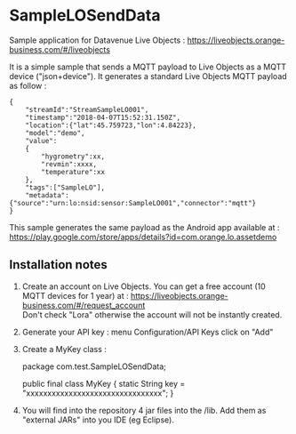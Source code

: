# SampleLOSendData

Sample application for Datavenue Live Objects : https://liveobjects.orange-business.com/#/liveobjects

It is a simple sample that sends a MQTT payload to Live Objects as a MQTT device ("json+device").
It generates a standard Live Objects MQTT payload as follow :<br>
 
	{
		"streamId":"StreamSampleLO001",
		"timestamp":"2018-04-07T15:52:31.150Z",
		"location":{"lat":45.759723,"lon":4.84223},
		"model":"demo",
		"value":
		{
			"hygrometry":xx,
			"revmin":xxxx,
			"temperature":xx
		},
		"tags":["SampleLO"],
		"metadata":{"source":"urn:lo:nsid:sensor:SampleLO001","connector":"mqtt"}
	}

This sample generates the same payload as the Android app available at : https://play.google.com/store/apps/details?id=com.orange.lo.assetdemo <br>


<h2> Installation notes </h2>

1) Create an account on Live Objects. You can get a free account (10 MQTT devices for 1 year) at : https://liveobjects.orange-business.com/#/request_account <br>
Don't check "Lora" otherwise the account will not be instantly created.

2) Generate your API key : menu Configuration/API Keys click on "Add"

3) Create a MyKey class : <br>


	package com.test.SampleLOSendData; 
	
	public final class MyKey { 
		static String key = "xxxxxxxxxxxxxxxxxxxxxxxxxxxxxxxx"; 
	}


4) You will find into the repository 4 jar files into the /lib. Add them as "external JARs" into you IDE (eg Eclipse).
